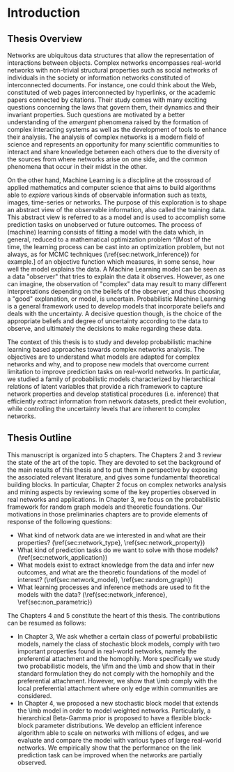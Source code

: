# Introduction


## Thesis Overview

Networks are ubiquitous data structures that allow the representation of interactions between objects. Complex networks encompasses real-world networks with non-trivial structural properties such as social networks of individuals in the society or information networks constituted of interconnected documents. For instance, one could think about the Web, constituted of web pages interconnected by hyperlinks, or the academic papers connected by citations. Their study comes with many exciting questions concerning the laws that govern them, their dynamics and their invariant properties. Such questions are motivated by a better understanding of the *emergent* phenomena raised by the formation of complex interacting systems as well as the development of tools to enhance their analysis. The analysis of complex networks is a modern field of science and represents an opportunity for many scientific communities to interact and share knowledge between each others due to the diversity of the sources from where networks arise on one side, and the common phenomena that occur in their midst in the other.

On the other hand, Machine Learning is a discipline at the crossroad of applied mathematics and computer science that aims to build algorithms able to *explore* various kinds of observable information such as texts, images, time-series or networks.
The purpose of this exploration is to shape an abstract view of the observable information, also called the training data. This abstract view is referred to as a model and is used to accomplish some prediction tasks on unobserved or future outcomes.
The process of (machine) learning consists of fitting a model with the data which, in general, reduced to a mathematical optimization problem ^[Most of the time, the learning process can be cast into an optimization problem, but not always, as for MCMC techniques (\ref{sec:network_inference}) for example.] of an objective function which measures, in some sense, how well the model explains the data. A Machine Learning model can be seen as a data "observer" that tries to explain the data it observes. However, as one can imagine, the observation of "complex" data may result to many different interpretations depending on the beliefs of the observer, and thus choosing a "good" explanation, or model, is uncertain. Probabilistic Machine Learning is a general framework used to develop models that incorporate beliefs and deals with the uncertainty. A decisive question though, is the choice of the appropriate beliefs and degree of uncertainty according to the data to observe, and ultimately the decisions to make regarding these data.

The context of this thesis is to study and develop probabilistic machine learning based approaches towards complex networks analysis.
The objectives are to understand what models are adapted for complex networks and why, and to propose new models that overcome current limitation to improve prediction tasks on real-world networks. In particular, we studied a family of probabilistic models characterized by hierarchical relations of latent variables that provide a rich framework to capture network properties and develop statistical procedures (i.e. inference) that efficiently extract information from network datasets, predict their evolution, while controlling the uncertainty levels that are inherent to complex networks.

## Thesis Outline

This manuscript is organized into 5 chapters. 
The Chapters 2 and 3 review the state of the art of the topic. They are devoted to set the background of the main results of this thesis and to put them in perspective by exposing the associated relevant literature, and gives some fundamental theoretical building blocks. In particular, Chapter 2 focus on complex networks analysis and mining aspects by reviewing some of the key properties observed in real networks and applications. In Chapter 3, we focus on the probabilistic framework for random graph models and theoretic foundations. Our motivations in those preliminaries chapters are to provide elements of response of the following questions:

* What kind of network data are we interested in and what are their properties? (\ref{sec:network_type}, \ref{sec:network_property})
* What kind of prediction tasks do we want to solve with those models?  (\ref{sec:network_application})
* What models exist to extract knowledge from the data and infer new outcomes, and what are the theoretic foundations of the model of interest? (\ref{sec:network_model}, \ref{sec:random_graph})
* What learning processes and inference methods are used to fit the models with the data? (\ref{sec:network_inference}, \ref{sec:non_parametric})

The Chapters 4 and 5 constitute the heart of this thesis. The contributions can be resumed as follows:

* In Chapter 3, We ask whether a certain class of powerful probabilistic models, namely the class of stochastic block models, comply with two important properties found in real-world networks, namely the preferential attachment and the homophily. More specifically we study two probabilistic models, the \ifm and the \imb and show that in their standard formulation they do not comply with the homophily and the preferential attachment. However, we show that \imb comply with the local preferential attachment where only edge within communities are considered.
* In Chapter 4, we proposed a new stochastic block model that extends the \imb model in order to model weighted networks. Particularly, a hierarchical Beta-Gamma prior is proposed to have a flexible block-block parameter distributions. We develop an efficient inference algorithm able to scale on networks with millions of edges, and we evaluate and compare the model with various types of large real-world networks. We empirically show that the performance on the link prediction task can be improved when the networks are partially observed.

<!--In chapter 6, we present our model implementation through a platform that we released under an open source license. The platform implement a design pattern to help the development and sharing of complex experiments.-->



